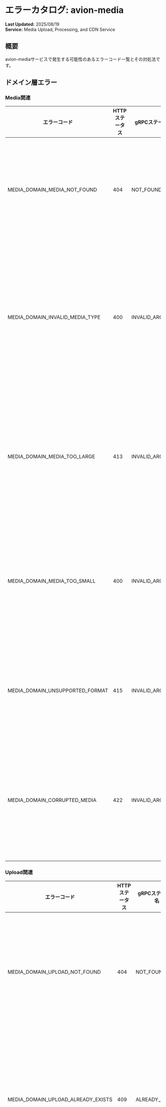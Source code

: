 # エラーカタログ: avion-media

**Last Updated:** 2025/08/19  
**Service:** Media Upload, Processing, and CDN Service

## 概要

avion-mediaサービスで発生する可能性のあるエラーコード一覧とその対処法です。

## ドメイン層エラー

### Media関連

| エラーコード | HTTPステータス | gRPCステータス名 | 説明 | 対処法 |
|------------|--------------|--------------|------|--------|
| MEDIA_DOMAIN_MEDIA_NOT_FOUND | 404 | NOT_FOUND | メディアが見つかりません | メディアIDを確認してください |
| MEDIA_DOMAIN_INVALID_MEDIA_TYPE | 400 | INVALID_ARGUMENT | メディアタイプが不正です | 対応するメディアタイプを使用してください |
| MEDIA_DOMAIN_MEDIA_TOO_LARGE | 413 | INVALID_ARGUMENT | メディアサイズが大きすぎます | ファイルサイズを小さくしてください |
| MEDIA_DOMAIN_MEDIA_TOO_SMALL | 400 | INVALID_ARGUMENT | メディアサイズが小さすぎます | 最小サイズ要件を確認してください |
| MEDIA_DOMAIN_UNSUPPORTED_FORMAT | 415 | INVALID_ARGUMENT | サポートされない形式です | 対応形式を確認してください |
| MEDIA_DOMAIN_CORRUPTED_MEDIA | 422 | INVALID_ARGUMENT | メディアが破損しています | 正常なファイルを使用してください |

### Upload関連

| エラーコード | HTTPステータス | gRPCステータス名 | 説明 | 対処法 |
|------------|--------------|--------------|------|--------|
| MEDIA_DOMAIN_UPLOAD_NOT_FOUND | 404 | NOT_FOUND | アップロードが見つかりません | アップロードIDを確認してください |
| MEDIA_DOMAIN_UPLOAD_ALREADY_EXISTS | 409 | ALREADY_EXISTS | アップロードが既に存在します | 既存のアップロードを確認してください |
| MEDIA_DOMAIN_UPLOAD_INCOMPLETE | 409 | ABORTED | アップロードが未完了です | アップロードを完了してください |
| MEDIA_DOMAIN_UPLOAD_EXPIRED | 410 | NOT_FOUND | アップロードが期限切れです | 新しいアップロードを開始してください |
| MEDIA_DOMAIN_UPLOAD_CANCELLED | 409 | ABORTED | アップロードがキャンセルされました | 新しいアップロードを開始してください |

### Processing関連

| エラーコード | HTTPステータス | gRPCステータス名 | 説明 | 対処法 |
|------------|--------------|--------------|------|--------|
| MEDIA_DOMAIN_PROCESSING_FAILED | 422 | INTERNAL | メディア処理に失敗しました | メディアファイルを確認してください |
| MEDIA_DOMAIN_PROCESSING_TIMEOUT | 504 | DEADLINE_EXCEEDED | メディア処理がタイムアウトしました | ファイルサイズまたは複雑さを確認してください |
| MEDIA_DOMAIN_PROCESSING_IN_PROGRESS | 202 | INTERNAL | メディア処理中です | 処理完了まで待ってください |
| MEDIA_DOMAIN_TRANSCODING_FAILED | 422 | INTERNAL | トランスコーディングに失敗しました | ソースファイルを確認してください |
| MEDIA_DOMAIN_THUMBNAIL_GENERATION_FAILED | 422 | INTERNAL | サムネイル生成に失敗しました | ソースファイルを確認してください |

### Storage関連

| エラーコード | HTTPステータス | gRPCステータス名 | 説明 | 対処法 |
|------------|--------------|--------------|------|--------|
| MEDIA_DOMAIN_STORAGE_QUOTA_EXCEEDED | 507 | RESOURCE_EXHAUSTED | ストレージ容量を超過しました | 不要なファイルを削除してください |
| MEDIA_DOMAIN_STORAGE_ACCESS_DENIED | 403 | PERMISSION_DENIED | ストレージへのアクセスが拒否されました | アクセス権限を確認してください |
| MEDIA_DOMAIN_STORAGE_NOT_AVAILABLE | 503 | UNAVAILABLE | ストレージが利用できません | ストレージサービスの状態を確認してください |
| MEDIA_DOMAIN_INVALID_STORAGE_PATH | 400 | INVALID_ARGUMENT | ストレージパスが不正です | パス形式を確認してください |

### CDN関連

| エラーコード | HTTPステータス | gRPCステータス名 | 説明 | 対処法 |
|------------|--------------|--------------|------|--------|
| MEDIA_DOMAIN_CDN_NOT_AVAILABLE | 503 | UNAVAILABLE | CDNが利用できません | CDNサービスの状態を確認してください |
| MEDIA_DOMAIN_CDN_CACHE_MISS | 404 | NOT_FOUND | CDNキャッシュミス | オリジンサーバーから取得します |
| MEDIA_DOMAIN_CDN_CACHE_EXPIRED | 410 | NOT_FOUND | CDNキャッシュが期限切れです | キャッシュが更新されるまで待ってください |
| MEDIA_DOMAIN_CDN_PURGE_FAILED | 500 | INTERNAL | CDNキャッシュ削除に失敗しました | CDN設定を確認してください |

### Metadata関連

| エラーコード | HTTPステータス | gRPCステータス名 | 説明 | 対処法 |
|------------|--------------|--------------|------|--------|
| MEDIA_DOMAIN_METADATA_NOT_FOUND | 404 | NOT_FOUND | メタデータが見つかりません | メタデータIDを確認してください |
| MEDIA_DOMAIN_INVALID_METADATA | 400 | INVALID_ARGUMENT | メタデータが不正です | メタデータ形式を確認してください |
| MEDIA_DOMAIN_METADATA_EXTRACTION_FAILED | 422 | INTERNAL | メタデータ抽出に失敗しました | ファイル形式を確認してください |
| MEDIA_DOMAIN_METADATA_TOO_LARGE | 413 | INVALID_ARGUMENT | メタデータが大きすぎます | メタデータサイズを確認してください |

### Security関連

| エラーコード | HTTPステータス | gRPCステータス名 | 説明 | 対処法 |
|------------|--------------|--------------|------|--------|
| MEDIA_DOMAIN_MALICIOUS_FILE_DETECTED | 422 | INVALID_ARGUMENT | 悪意のあるファイルが検出されました | 安全なファイルを使用してください |
| MEDIA_DOMAIN_VIRUS_DETECTED | 422 | INVALID_ARGUMENT | ウイルスが検出されました | ファイルをスキャンしてください |
| MEDIA_DOMAIN_INAPPROPRIATE_CONTENT | 422 | INVALID_ARGUMENT | 不適切なコンテンツが検出されました | コンテンツを確認してください |
| MEDIA_DOMAIN_COPYRIGHT_VIOLATION | 422 | INVALID_ARGUMENT | 著作権違反が検出されました | 著作権を確認してください |

## ユースケース層エラー

### 入力検証エラー

| エラーコード | HTTPステータス | gRPCステータス名 | 説明 | 対処法 |
|------------|--------------|--------------|------|--------|
| MEDIA_USECASE_INVALID_INPUT | 400 | INVALID_ARGUMENT | 入力値が不正です | 入力値を確認してください |
| MEDIA_USECASE_MISSING_REQUIRED | 400 | INVALID_ARGUMENT | 必須項目が不足しています | 必須項目を入力してください |
| MEDIA_USECASE_INVALID_FILE_NAME | 400 | INVALID_ARGUMENT | ファイル名が不正です | ファイル名の規則を確認してください |
| MEDIA_USECASE_INVALID_MIME_TYPE | 400 | INVALID_ARGUMENT | MIMEタイプが不正です | MIMEタイプを確認してください |

### 認証・認可エラー

| エラーコード | HTTPステータス | gRPCステータス名 | 説明 | 対処法 |
|------------|--------------|--------------|------|--------|
| MEDIA_USECASE_UNAUTHORIZED | 401 | UNAUTHENTICATED | 認証が必要です | ログインしてください |
| MEDIA_USECASE_FORBIDDEN | 403 | PERMISSION_DENIED | アクセスが禁止されています | アクセス権限を確認してください |
| MEDIA_USECASE_INSUFFICIENT_PERMISSION | 403 | PERMISSION_DENIED | 権限が不足しています | 必要な権限を確認してください |
| MEDIA_USECASE_NOT_OWNER | 403 | PERMISSION_DENIED | メディアの所有者ではありません | 所有者のみが実行できる操作です |

### ビジネスロジックエラー

| エラーコード | HTTPステータス | gRPCステータス名 | 説明 | 対処法 |
|------------|--------------|--------------|------|--------|
| MEDIA_USECASE_CONFLICT | 409 | ABORTED | リソースの競合が発生しました | 時間をおいて再試行してください |
| MEDIA_USECASE_PRECONDITION_FAILED | 412 | FAILED_PRECONDITION | 事前条件を満たしていません | 事前条件を確認してください |
| MEDIA_USECASE_RATE_LIMIT_EXCEEDED | 429 | RESOURCE_EXHAUSTED | レート制限を超過しました | しばらく待ってから再試行してください |
| MEDIA_USECASE_QUOTA_EXCEEDED | 429 | RESOURCE_EXHAUSTED | クォータを超過しました | 使用量を確認してください |

### アップロードエラー

| エラーコード | HTTPステータス | gRPCステータス名 | 説明 | 対処法 |
|------------|--------------|--------------|------|--------|
| MEDIA_USECASE_UPLOAD_FAILED | 500 | INTERNAL | アップロードに失敗しました | 再試行してください |
| MEDIA_USECASE_MULTIPART_UPLOAD_FAILED | 500 | INTERNAL | マルチパートアップロードに失敗しました | アップロード設定を確認してください |
| MEDIA_USECASE_UPLOAD_INTERRUPTED | 409 | ABORTED | アップロードが中断されました | 再開または再試行してください |
| MEDIA_USECASE_CHECKSUM_MISMATCH | 422 | INVALID_ARGUMENT | チェックサムが一致しません | ファイルの整合性を確認してください |

### 処理エラー

| エラーコード | HTTPステータス | gRPCステータス名 | 説明 | 対処法 |
|------------|--------------|--------------|------|--------|
| MEDIA_USECASE_RESIZE_FAILED | 422 | INTERNAL | リサイズに失敗しました | 画像形式を確認してください |
| MEDIA_USECASE_COMPRESSION_FAILED | 422 | INTERNAL | 圧縮に失敗しました | 圧縮設定を確認してください |
| MEDIA_USECASE_FORMAT_CONVERSION_FAILED | 422 | INTERNAL | 形式変換に失敗しました | サポートされる形式を確認してください |

## インフラストラクチャ層エラー

### データベースエラー

| エラーコード | HTTPステータス | gRPCステータス名 | 説明 | 対処法 |
|------------|--------------|--------------|------|--------|
| MEDIA_INFRA_DATABASE_CONNECTION_FAILED | 503 | UNAVAILABLE | データベース接続失敗 | 接続設定を確認してください |
| MEDIA_INFRA_DATABASE_QUERY_FAILED | 500 | INTERNAL | クエリ実行失敗 | クエリを確認してください |
| MEDIA_INFRA_DATABASE_TRANSACTION_FAILED | 500 | INTERNAL | トランザクション失敗 | 再試行してください |

### ストレージエラー

| エラーコード | HTTPステータス | gRPCステータス名 | 説明 | 対処法 |
|------------|--------------|--------------|------|--------|
| MEDIA_INFRA_STORAGE_CONNECTION_FAILED | 503 | UNAVAILABLE | ストレージ接続失敗 | 接続設定を確認してください |
| MEDIA_INFRA_STORAGE_UPLOAD_FAILED | 500 | INTERNAL | ストレージアップロード失敗 | 再試行してください |
| MEDIA_INFRA_STORAGE_DOWNLOAD_FAILED | 500 | INTERNAL | ストレージダウンロード失敗 | 再試行してください |
| MEDIA_INFRA_STORAGE_DELETE_FAILED | 500 | INTERNAL | ストレージ削除失敗 | 再試行してください |
| MEDIA_INFRA_S3_ERROR | 502 | INTERNAL | S3エラー | S3設定を確認してください |

### 画像処理エラー

| エラーコード | HTTPステータス | gRPCステータス名 | 説明 | 対処法 |
|------------|--------------|--------------|------|--------|
| MEDIA_INFRA_IMAGE_PROCESSING_ERROR | 422 | INTERNAL | 画像処理エラー | 画像ファイルを確認してください |
| MEDIA_INFRA_VIDEO_PROCESSING_ERROR | 422 | INTERNAL | 動画処理エラー | 動画ファイルを確認してください |
| MEDIA_INFRA_FFMPEG_ERROR | 422 | INTERNAL | FFmpegエラー | エンコード設定を確認してください |
| MEDIA_INFRA_IMAGEMAGICK_ERROR | 422 | INTERNAL | ImageMagickエラー | 画像変換設定を確認してください |

### CDNエラー

| エラーコード | HTTPステータス | gRPCステータス名 | 説明 | 対処法 |
|------------|--------------|--------------|------|--------|
| MEDIA_INFRA_CDN_CONNECTION_FAILED | 503 | UNAVAILABLE | CDN接続失敗 | CDN設定を確認してください |
| MEDIA_INFRA_CDN_UPLOAD_FAILED | 500 | INTERNAL | CDNアップロード失敗 | 再試行してください |
| MEDIA_INFRA_CDN_INVALIDATION_FAILED | 500 | INTERNAL | CDN無効化失敗 | CDN設定を確認してください |

### キャッシュエラー

| エラーコード | HTTPステータス | gRPCステータス名 | 説明 | 対処法 |
|------------|--------------|--------------|------|--------|
| MEDIA_INFRA_CACHE_CONNECTION_FAILED | 503 | UNAVAILABLE | キャッシュ接続失敗 | 接続設定を確認してください |
| MEDIA_INFRA_CACHE_OPERATION_FAILED | 500 | INTERNAL | キャッシュ操作失敗 | 再試行してください |
| MEDIA_INFRA_CACHE_MISS | 404 | NOT_FOUND | キャッシュミス | キャッシュの再生成を待ってください |

### メッセージキューエラー

| エラーコード | HTTPステータス | gRPCステータス名 | 説明 | 対処法 |
|------------|--------------|--------------|------|--------|
| MEDIA_INFRA_QUEUE_CONNECTION_FAILED | 503 | UNAVAILABLE | キュー接続失敗 | 接続設定を確認してください |
| MEDIA_INFRA_QUEUE_PUBLISH_FAILED | 500 | INTERNAL | メッセージ発行失敗 | 再試行してください |
| MEDIA_INFRA_QUEUE_CONSUME_FAILED | 500 | INTERNAL | メッセージ消費失敗 | メッセージ形式を確認してください |

### セキュリティサービスエラー

| エラーコード | HTTPステータス | gRPCステータス名 | 説明 | 対処法 |
|------------|--------------|--------------|------|--------|
| MEDIA_INFRA_VIRUS_SCANNER_ERROR | 502 | INTERNAL | ウイルススキャナーエラー | スキャナーサービスを確認してください |
| MEDIA_INFRA_CONTENT_FILTER_ERROR | 502 | INTERNAL | コンテンツフィルターエラー | フィルターサービスを確認してください |
| MEDIA_INFRA_HASH_GENERATION_FAILED | 500 | INTERNAL | ハッシュ生成失敗 | ハッシュ計算を確認してください |

### ハンドラー層エラー

| エラーコード | HTTPステータス | gRPCステータス名 | 説明 | 対処法 |
|------------|--------------|--------------|------|--------|
| MEDIA_HANDLER_BAD_REQUEST | 400 | INVALID_ARGUMENT | 不正なリクエスト | リクエスト形式を確認してください |
| MEDIA_HANDLER_PAYLOAD_TOO_LARGE | 413 | INVALID_ARGUMENT | ペイロードサイズ超過 | リクエストサイズを小さくしてください |
| MEDIA_HANDLER_UNSUPPORTED_MEDIA_TYPE | 415 | INVALID_ARGUMENT | サポートされないメディアタイプ | Content-Typeを確認してください |
| MEDIA_HANDLER_RATE_LIMIT_EXCEEDED | 429 | RESOURCE_EXHAUSTED | レート制限を超過しました | しばらく待ってから再試行してください |
| MEDIA_HANDLER_MULTIPART_PARSE_ERROR | 400 | INVALID_ARGUMENT | マルチパート解析エラー | フォーム形式を確認してください |

## 関連ドキュメント

- [Avion エラーコード標準化ガイドライン](../common/errors/error-standards.md)
- [avion-media PRD](./prd.md)
- [avion-media Design Doc](./designdoc.md)